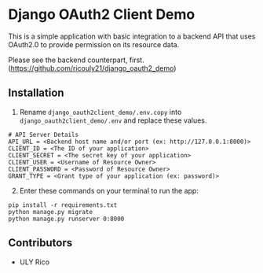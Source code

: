 # Django OAuth2 Client Demo

This is a simple application with basic integration to a backend API that uses OAuth2.0 to provide permission on its resource data.

Please see the backend counterpart, first. (https://github.com/ricouly21/django_oauth2_demo)

## Installation

1. Rename ```django_oauth2client_demo/.env.copy``` into ```django_oauth2client_demo/.env``` and replace these values.
```
# API Server Details
API_URL = <Backend host name and/or port (ex: http://127.0.0.1:8000)>
CLIENT_ID = <The ID of your application>
CLIENT_SECRET = <The secret key of your application>
CLIENT_USER = <Username of Resource Owner>
CLIENT_PASSWORD = <Password of Resource Owner>
GRANT_TYPE = <Grant type of your application (ex: password)>
```

2. Enter these commands on your terminal to run the app:
```
pip install -r requirements.txt
python manage.py migrate
python manage.py runserver 0:8000
```

## Contributors
* ULY Rico


